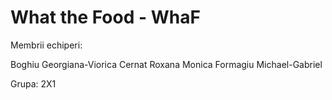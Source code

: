 # What the Food - WhaF

Membrii echiperi:

Boghiu Georgiana-Viorica
Cernat Roxana Monica
Formagiu Michael-Gabriel

Grupa: 2X1